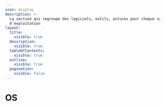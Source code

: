 ```yaml
---
icon: display
description: >-
  La section qui regroupe des logiciels, outils, astuces pour chaque système
  d'exploitation
layout:
  title:
    visible: true
  description:
    visible: true
  tableOfContents:
    visible: true
  outline:
    visible: true
  pagination:
    visible: false
---
```


# OS

